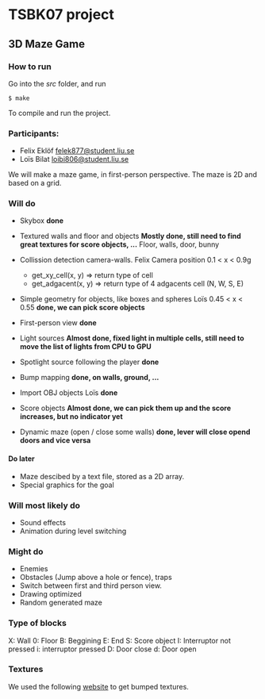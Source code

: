 # TSBK07 project

## 3D Maze Game
### How to run

Go into the *src* folder, and run

```
$ make
```

To compile and run the project.

### Participants:
- Felix Eklöf felek877@student.liu.se
- Loïs Bilat loibi806@student.liu.se

We will make a maze game, in first-person perspective. The maze is 2D and based on a grid.

### Will do

- Skybox **done**
- Textured walls and floor and objects **Mostly done, still need to find great textures for score objects, ...**
    Floor, walls, door, bunny
- Collission detection camera-walls. Felix Camera position 0.1 < x < 0.9g
    - get_xy_cell(x, y) => return type of cell
    - get_adgacent(x, y) => return type of 4 adgacents cell (N, W, S, E)
- Simple geometry for objects, like boxes and spheres Loïs 0.45 < x < 0.55 **done, we can pick score objects**
- First-person view **done**
- Light sources **Almost done, fixed light in multiple cells, still need to move the list of lights from CPU to GPU**
- Spotlight source following the player **done**
- Bump mapping **done, on walls, ground, ...**
- Import OBJ objects Loïs **done**
- Score objects **Almost done, we can pick them up and the score increases, but no indicator yet**

- Dynamic maze (open / close some walls) **done, lever will close opend doors and vice versa**

#### Do later

- Maze descibed by a text file, stored as a 2D array.
- Special graphics for the goal

### Will most likely do

- Sound effects
- Animation during level switching

### Might do

- Enemies
- Obstacles (Jump above a hole or fence), traps
- Switch between first and third person view.
- Drawing optimized
- Random generated maze

### Type of blocks

X: Wall
0: Floor
B: Beggining
E: End
S: Score object
I: Interruptor not pressed
i: interruptor pressed
D: Door close
d: Door open

### Textures

We used the following [website](https://www.textures.com/browse/3d-scans/114548) to get bumped textures.